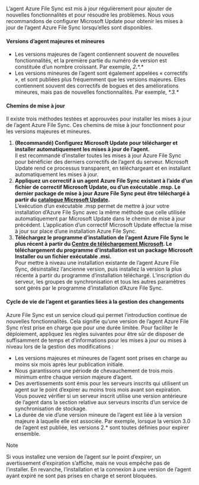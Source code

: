 L’agent Azure File Sync est mis à jour régulièrement pour ajouter de nouvelles fonctionnalités et pour résoudre les problèmes. Nous vous recommandons de configurer Microsoft Update pour obtenir les mises à jour de l’agent Azure File Sync lorsqu’elles sont disponibles.

#### <a name="major-vs-minor-agent-versions"></a>Versions d’agent majeures et mineures
* Les versions majeures de l’agent contiennent souvent de nouvelles fonctionnalités, et la première partie du numéro de version est constituée d’un nombre croissant. Par exemple, *2.\*.\**
* Les versions mineures de l’agent sont également appelées « correctifs », et sont publiées plus fréquemment que les versions majeures. Elles contiennent souvent des correctifs de bogues et des améliorations mineures, mais pas de nouvelles fonctionnalités. Par exemple, *\*.3.\**

#### <a name="upgrade-paths"></a>Chemins de mise à jour
Il existe trois méthodes testées et approuvées pour installer les mises à jour de l’agent Azure File Sync. Ces chemins de mise à jour fonctionnent pour les versions majeures et mineures.
1. **(Recommandé) Configurez Microsoft Update pour télécharger et installer automatiquement les mises à jour de l’agent.**  
    Il est recommandé d’installer toutes les mises à jour Azure File Sync pour bénéficier des derniers correctifs de l’agent du serveur. Microsoft Update rend ce processus transparent, en téléchargeant et en installant automatiquement les mises à jour.
2. **Appliquez un correctif à un agent Azure File Sync existant à l’aide d’un fichier de correctif Microsoft Update, ou d’un exécutable .msp. Le dernier package de mise à jour Azure File Sync peut être téléchargé à partir du [catalogue Microsoft Update](https://www.catalog.update.microsoft.com/Search.aspx?q=Azure%20File%20Sync).**  
    L’exécution d’un exécutable .msp permet de mettre à jour votre installation d’Azure File Sync avec la même méthode que celle utilisée automatiquement par Microsoft Update dans le chemin de mise à jour précédent. L’application d’un correctif Microsoft Update effectue la mise à jour sur place d’une installation Azure File Sync.
3. **Téléchargez le programme d’installation de l’agent Azure File Sync le plus récent à partir du [Centre de téléchargement Microsoft](https://go.microsoft.com/fwlink/?linkid=858257). Le téléchargement du programme d’installation est un package Microsoft Installer ou un fichier exécutable .msi.**  
    Pour mettre à niveau une installation existante de l’agent Azure File Sync, désinstallez l’ancienne version, puis installez la version la plus récente à partir du programme d’installation téléchargé. L’inscription du serveur, les groupes de synchronisation et tous les autres paramètres sont gérés par le programme d’installation d’Azure File Sync.

#### <a name="agent-lifecycle-and-change-management-guarantees"></a>Cycle de vie de l’agent et garanties liées à la gestion des changements
Azure File Sync est un service cloud qui permet l’introduction continue de nouvelles fonctionnalités. Cela signifie qu’une version de l’agent Azure File Sync n’est prise en charge que pour une durée limitée. Pour faciliter le déploiement, appliquez les règles suivantes pour être sûr de disposer de suffisamment de temps et d’informations pour les mises à jour ou mises à niveau lors de la gestion des modifications :

- Les versions majeures et mineures de l’agent sont prises en charge au moins six mois après leur publication initiale.
- Nous garantissons une période de chevauchement de trois mois minimum entre chaque version majeure d’agent. 
- Des avertissements sont émis pour les serveurs inscrits qui utilisent un agent sur le point d’expirer au moins trois mois avant son expiration. Vous pouvez vérifier si un serveur inscrit utilise une version antérieure de l’agent dans la section relative aux serveurs inscrits d’un service de synchronisation de stockage.
- La durée de vie d’une version mineure de l’agent est liée à la version majeure à laquelle elle est associée. Par exemple, lorsque la version 3.0 de l’agent est publiée, les versions 2.\* sont toutes définies pour expirer ensemble.

> [!Note]
> Si vous installez une version de l’agent sur le point d’expirer, un avertissement d’expiration s’affiche, mais ne vous empêche pas de l’installer. En revanche, l’installation et la connexion à une version de l’agent ayant expiré ne sont pas prises en charge et seront bloquées.